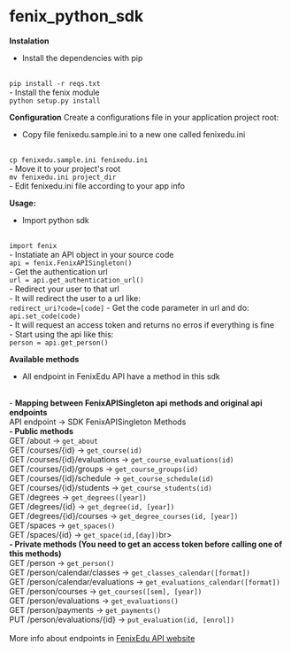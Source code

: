 fenix_python_sdk
================

<b>Instalation</b>
<br>
- Install the dependencies with pip
<br>
<code>pip install -r reqs.txt</code>
<br>
- Install the fenix module
<br>
<code>python setup.py install</code>
<br>

<b>Configuration</b>
Create a configurations file in your application project root:
<br>
- Copy file fenixedu.sample.ini to a new one called fenixedu.ini
<br>
<code>cp fenixedu.sample.ini fenixedu.ini</code>
<br>
- Move it to your project's root
<br>
<code>mv fenixedu.ini project_dir</code>
<br>
- Edit fenixedu.ini file according to your app info
<br>

<b>Usage:</b>
<br>
- Import python sdk
<br>
<code>import fenix</code>
<br>
- Instatiate an API object in your source code
<br>
<code>api = fenix.FenixAPISingleton()</code>
<br>
- Get the authentication url
<br>
<code>url = api.get_authentication_url()</code>
<br>
- Redirect your user to that url
<br>
- It will redirect the user to a url like:
<br>
<code>redirect_uri?code=[code]</code>
- Get the code parameter in url and do:
<br>
<code>api.set_code(code)</code>
<br>
- It will request an access token and returns no erros if everything is fine
<br>
- Start using the api like this:
<br>
<code>person = api.get_person()</code>

<b>Available methods</b>
<br>
- All endpoint in FenixEdu API have a method in this sdk
<br>
- <b> Mapping between FenixAPISingleton api methods and original api endpoints </b>
<br>
API endpoint -> SDK FenixAPISingleton Methods
<br>
<b>- Public methods </b>
<br>
GET /about -> <code>get_about</code>
<br>
GET /courses/{id} -> <code>get_course(id)</code>
<br>
GET /courses/{id}/evaluations -> <code>get_course_evaluations(id)</code>
<br>
GET /courses/{id}/groups -> <code>get_course_groups(id)</code>
<br>
GET /courses/{id}/schedule ->  <code>get_course_schedule(id)</code>
<br>
GET /courses/{id}/students ->  <code>get_course_students(id)</code>
<br>
GET /degrees -> <code>get_degrees([year])</code>
<br>
GET /degrees/{id} ->  <code>get_degree(id, [year])</code>
<br>
GET /degrees/{id}/courses -> <code>get_degree_courses(id, [year])</code>
<br>
GET /spaces -> <code>get_spaces()</code>
<br>
GET /spaces/{id} -> <code>get_space(id,[day])</code>br>
<br>
<b>- Private methods (You need to get an access token before calling one of this methods)</b>
<br>
GET /person -> <code>get_person()</code>
<br>
GET /person/calendar/classes -> <code>get_classes_calendar([format])</code>
<br>
GET /person/calendar/evaluations -> <code>get_evaluations_calendar([format])</code>
<br>
GET /person/courses -> <code>get_courses([sem], [year])</code>
<br>
GET /person/evaluations -> <code>get_evaluations()</code>
<br>
GET /person/payments -> <code>get_payments()</code>
<br>
PUT /person/evaluations/{id} -> <code>put_evaluation(id, [enrol])</code>
<br>

<br>
More info about endpoints in <a href="http://fenixedu.org/dev/api/">FenixEdu API website</a>
